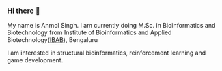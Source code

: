 ### Hi there 👋
My name is Anmol Singh. I am currently doing M.Sc. in Bioinformatics and Biotechnology from Institute of Bioinformatics and Applied Biotechnology([IBAB](https://www.ibab.ac.in/)), Bengaluru 

I am interested in structural bioinformatics, reinforcement learning and game development. 
